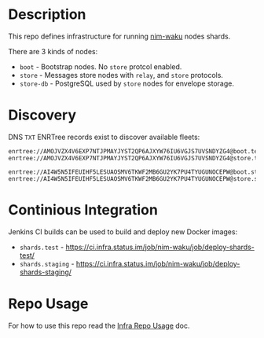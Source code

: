 # Description

This repo defines infrastructure for running [nim-waku](github.com/status-im/nim-waku) nodes shards.

There are 3 kinds of nodes:

* `boot` - Bootstrap nodes. No `store` protcol enabled.
* `store` - Messages store nodes with `relay`, and `store` protocols.
* `store-db` - PostgreSQL used by `store` nodes for envelope storage.

# Discovery

DNS `TXT` ENRTree records exist to discover available fleets:
```
enrtree://AMOJVZX4V6EXP7NTJPMAYJYST2QP6AJXYW76IU6VGJS7UVSNDYZG4@boot.test.shards.nodes.status.im
enrtree://AMOJVZX4V6EXP7NTJPMAYJYST2QP6AJXYW76IU6VGJS7UVSNDYZG4@store.test.shards.nodes.status.im
```
```
enrtree://AI4W5N5IFEUIHF5LESUAOSMV6TKWF2MB6GU2YK7PU4TYUGUNOCEPW@boot.staging.shards.nodes.status.im
enrtree://AI4W5N5IFEUIHF5LESUAOSMV6TKWF2MB6GU2YK7PU4TYUGUNOCEPW@store.staging.shards.nodes.status.im
```

# Continious Integration

Jenkins CI builds can be used to build and deploy new Docker images:

* `shards.test` - https://ci.infra.status.im/job/nim-waku/job/deploy-shards-test/
* `shards.staging` - https://ci.infra.status.im/job/nim-waku/job/deploy-shards-staging/

# Repo Usage

For how to use this repo read the [Infra Repo Usage](https://github.com/status-im/infra-docs/blob/master/docs/general/infra_repo_usage.md) doc.

